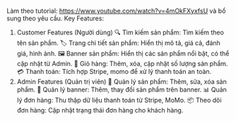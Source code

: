 Làm theo tutorial: https://www.youtube.com/watch?v=4mOkFXyxfsU và bổ sung theo yêu cầu.
Key Features:
1. Customer Features (Người dùng)
🔍 Tìm kiếm sản phẩm: Tìm kiếm theo tên sản phẩm.
🏷️ Trang chi tiết sản phẩm: Hiển thị mô tả, giá cả, đánh giá, hình ảnh.
🖼️ Banner sản phẩm: Hiển thị các sản phẩm nổi bật, có thể cập nhật từ Admin.
🛒 Giỏ hàng: Thêm, xóa, cập nhật số lượng sản phẩm.
💳 Thanh toán: Tích hợp Stripe, momo để xử lý thanh toán an toàn.
2. Admin Features (Quản trị viên)
📝 Quản lý sản phẩm: Thêm, sửa, xóa sản phẩm.
🎨 Quản lý banner: Thêm, thay đổi sản phẩm trên banner.
📊 Quản lý đơn hàng: Thu thập dữ liệu thanh toán từ Stripe, MoMo.
📦 Theo dõi đơn hàng: Cập nhật trạng thái đơn hàng cho khách hàng.